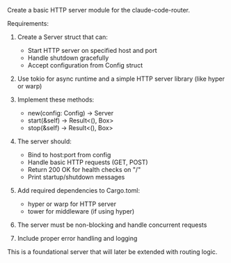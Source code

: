 Create a basic HTTP server module for the claude-code-router.

Requirements:
1. Create a Server struct that can:
   - Start HTTP server on specified host and port
   - Handle shutdown gracefully
   - Accept configuration from Config struct

2. Use tokio for async runtime and a simple HTTP server library (like hyper or warp)

3. Implement these methods:
   - new(config: Config) -> Server
   - start(&self) -> Result<(), Box<dyn std::error::Error>>
   - stop(&self) -> Result<(), Box<dyn std::error::Error>>

4. The server should:
   - Bind to host:port from config
   - Handle basic HTTP requests (GET, POST)
   - Return 200 OK for health checks on "/"
   - Print startup/shutdown messages

5. Add required dependencies to Cargo.toml:
   - hyper or warp for HTTP server
   - tower for middleware (if using hyper)

6. The server must be non-blocking and handle concurrent requests

7. Include proper error handling and logging

This is a foundational server that will later be extended with routing logic.